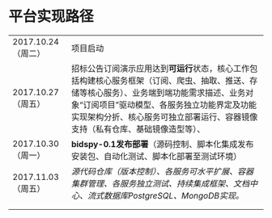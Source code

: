 # 平台实现路径

|  |  |
| :--- | :--- |
| 2017.10.24（周二） | 项目启动 |
| 2017.10.27（周五） | 招标公告订阅演示应用达到**可运行**状态，核心工作包括构建核心服务框架（订阅、爬虫、抽取、推送、存储等核心服务）、业务端到端功能需求描述、业务对象“订阅项目”驱动模型、各服务独立功能界定及功能实现架构分折、核心服务可独立部署运行、容器镜像支持（私有仓库、基础镜像造型等）、 |
| 2017.10.30（周一） | **bidspy-0.1发布部署**（源码控制、脚本化集成发布安装包、自动化测试、脚本化部署至测试环境） |
| 2017.11.03（周五） | _源代码仓库（版本控制）、各服务可水平扩展、容器集群管理、各服务独立测试、持续集成框架、文档中心、流式数据库PostgreSQL、MongoDB实现。_ |
|  |  |
|  |  |



